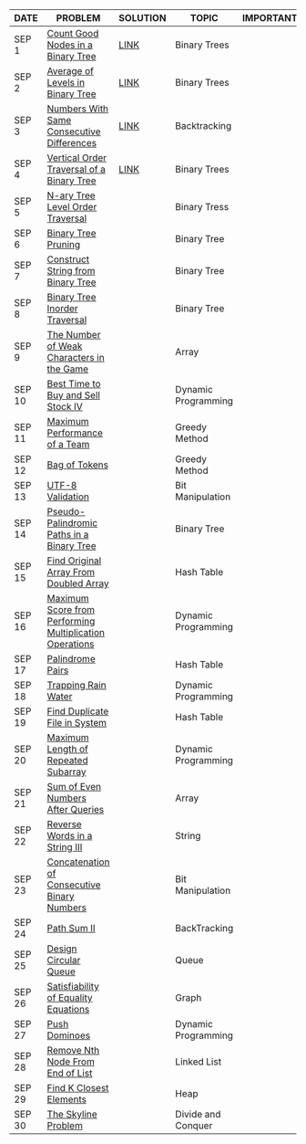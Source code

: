 |DATE|PROBLEM|SOLUTION|TOPIC|IMPORTANT|
|-----|-------|--------|-----|---------|
|SEP 1|[Count Good Nodes in a Binary Tree](https://leetcode.com/problems/count-good-nodes-in-binary-tree/)|[LINK](https://github.com/utkarsh006/LeetCode-Grind/blob/main/SEPT%20CHALLENGES/SEP%201_%20Count%20Good%20Nodes.cpp)|Binary Trees|
|SEP 2|[Average of Levels in Binary Tree](https://leetcode.com/problems/average-of-levels-in-binary-tree/)|[LINK](https://github.com/utkarsh006/LeetCode-Grind/blob/main/SEPT%20CHALLENGES/SEP%202_Average%20of%20Levels%20in%20Binary%20Tree.cpp)|Binary Trees|
|SEP 3|[Numbers With Same Consecutive Differences](https://leetcode.com/problems/count-good-nodes-in-binary-tree/)|[LINK](https://github.com/utkarsh006/LeetCode-Grind/blob/main/SEPT%20CHALLENGES/SEP%203_%20Numbers%20With%20Same%20Consecutive%20Differences.cpp)|Backtracking|
|SEP 4|[Vertical Order Traversal of a Binary Tree](https://leetcode.com/problems/vertical-order-traversal-of-a-binary-tree/)|[LINK](https://github.com/utkarsh006/LeetCode-Grind/blob/main/SEPT%20CHALLENGES/SEP%204_VerticalOrderTraversal.cpp)|Binary Trees|
|SEP 5|[N-ary Tree Level Order Traversal](https://leetcode.com/problems/add-one-row-to-tree/)||Binary Tress|
|SEP 6|[Binary Tree Pruning](https://leetcode.com/problems/binary-tree-pruning/)||Binary Tree|
|SEP 7|[Construct String from Binary Tree](https://leetcode.com/problems/construct-string-from-binary-tree/)||Binary Tree|
|SEP 8|[Binary Tree Inorder Traversal](https://leetcode.com/problems/binary-tree-inorder-traversal/)||Binary Tree|
|SEP 9|[The Number of Weak Characters in the Game](https://leetcode.com/problems/the-number-of-weak-characters-in-the-game/)||Array|
|SEP 10|[Best Time to Buy and Sell Stock IV](https://leetcode.com/problems/best-time-to-buy-and-sell-stock-iv/)||Dynamic Programming|
|SEP 11|[Maximum Performance of a Team](https://leetcode.com/problems/maximum-performance-of-a-team/)||Greedy Method|
|SEP 12|[Bag of Tokens](https://leetcode.com/problems/bag-of-tokens/)||Greedy Method|
|SEP 13|[UTF-8 Validation](https://leetcode.com/problems/utf-8-validation/)||Bit Manipulation|
|SEP 14|[Pseudo-Palindromic Paths in a Binary Tree](https://leetcode.com/problems/pseudo-palindromic-paths-in-a-binary-tree/)||Binary Tree|
|SEP 15|[Find Original Array From Doubled Array](https://leetcode.com/problems/find-original-array-from-doubled-array/)||Hash Table|
|SEP 16|[Maximum Score from Performing Multiplication Operations](https://leetcode.com/problems/maximum-score-from-performing-multiplication-operations/)||Dynamic Programming|
|SEP 17|[Palindrome Pairs](https://leetcode.com/problems/palindrome-pairs/)||Hash Table|
|SEP 18|[Trapping Rain Water](https://leetcode.com/problems/trapping-rain-water/)||Dynamic Programming|
|SEP 19|[Find Duplicate File in System](https://leetcode.com/problems/find-duplicate-file-in-system/)||Hash Table|
|SEP 20|[Maximum Length of Repeated Subarray](https://leetcode.com/problems/maximum-length-of-repeated-subarray/)||Dynamic Programming|
|SEP 21|[Sum of Even Numbers After Queries](https://leetcode.com/problems/sum-of-even-numbers-after-queries/)||Array|
|SEP 22|[Reverse Words in a String III](https://leetcode.com/problems/reverse-words-in-a-string-iii/)||String|
|SEP 23|[Concatenation of Consecutive Binary Numbers](https://leetcode.com/problems/concatenation-of-consecutive-binary-numbers/)||Bit Manipulation|
|SEP 24|[Path Sum II](https://leetcode.com/problems/path-sum-ii/)||BackTracking|
|SEP 25|[Design Circular Queue](https://leetcode.com/problems/design-circular-queue/)||Queue|
|SEP 26|[Satisfiability of Equality Equations](https://leetcode.com/problems/satisfiability-of-equality-equations/)||Graph|
|SEP 27|[Push Dominoes](https://leetcode.com/problems/push-dominoes/)||Dynamic Programming|
|SEP 28|[Remove Nth Node From End of List](https://leetcode.com/problems/remove-nth-node-from-end-of-list/)||Linked List|
|SEP 29|[Find K Closest Elements](https://leetcode.com/problems/find-k-closest-elements/)||Heap|
|SEP 30|[The Skyline Problem](https://leetcode.com/problems/the-skyline-problem/)||Divide and Conquer|

